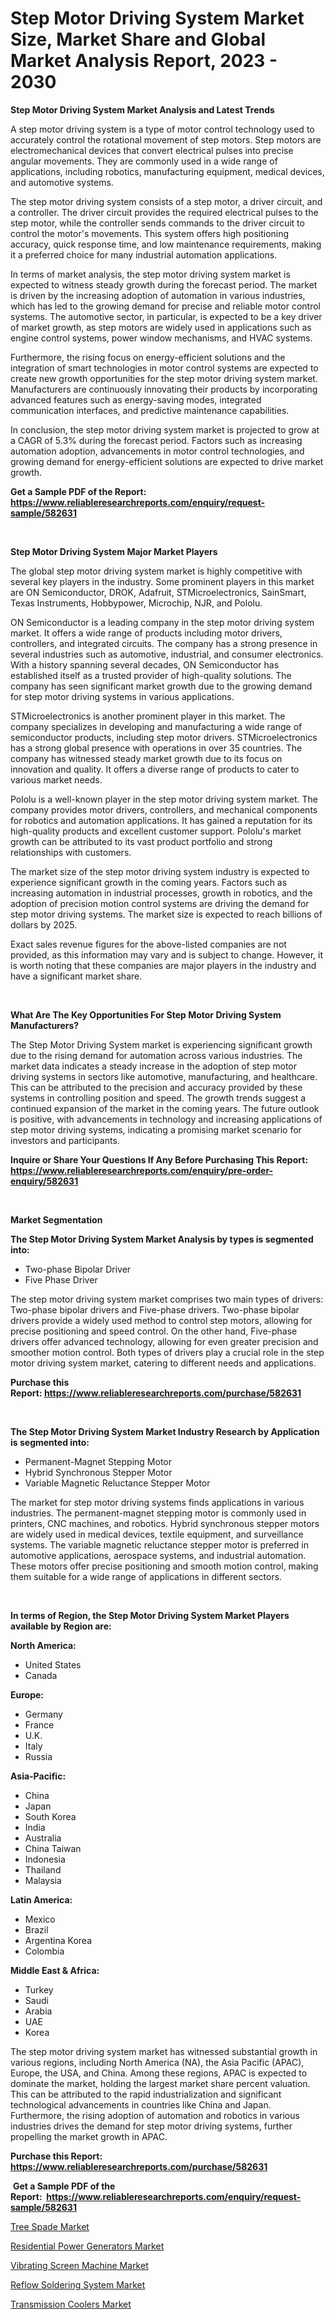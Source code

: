 <p><h1>Step Motor Driving System Market Size, Market Share and Global Market Analysis Report, 2023 - 2030</h1></p><p><strong>Step Motor Driving System Market Analysis and Latest Trends</strong></p>
<p><p>A step motor driving system is a type of motor control technology used to accurately control the rotational movement of step motors. Step motors are electromechanical devices that convert electrical pulses into precise angular movements. They are commonly used in a wide range of applications, including robotics, manufacturing equipment, medical devices, and automotive systems.</p><p>The step motor driving system consists of a step motor, a driver circuit, and a controller. The driver circuit provides the required electrical pulses to the step motor, while the controller sends commands to the driver circuit to control the motor's movements. This system offers high positioning accuracy, quick response time, and low maintenance requirements, making it a preferred choice for many industrial automation applications.</p><p>In terms of market analysis, the step motor driving system market is expected to witness steady growth during the forecast period. The market is driven by the increasing adoption of automation in various industries, which has led to the growing demand for precise and reliable motor control systems. The automotive sector, in particular, is expected to be a key driver of market growth, as step motors are widely used in applications such as engine control systems, power window mechanisms, and HVAC systems.</p><p>Furthermore, the rising focus on energy-efficient solutions and the integration of smart technologies in motor control systems are expected to create new growth opportunities for the step motor driving system market. Manufacturers are continuously innovating their products by incorporating advanced features such as energy-saving modes, integrated communication interfaces, and predictive maintenance capabilities.</p><p>In conclusion, the step motor driving system market is projected to grow at a CAGR of 5.3% during the forecast period. Factors such as increasing automation adoption, advancements in motor control technologies, and growing demand for energy-efficient solutions are expected to drive market growth.</p></p>
<p><strong>Get a Sample PDF of the Report:&nbsp; <a href="https://www.reliableresearchreports.com/enquiry/request-sample/582631">https://www.reliableresearchreports.com/enquiry/request-sample/582631</a></strong></p>
<p>&nbsp;</p>
<p><strong>Step Motor Driving System Major Market Players</strong></p>
<p><p>The global step motor driving system market is highly competitive with several key players in the industry. Some prominent players in this market are ON Semiconductor, DROK, Adafruit, STMicroelectronics, SainSmart, Texas Instruments, Hobbypower, Microchip, NJR, and Pololu.</p><p>ON Semiconductor is a leading company in the step motor driving system market. It offers a wide range of products including motor drivers, controllers, and integrated circuits. The company has a strong presence in several industries such as automotive, industrial, and consumer electronics. With a history spanning several decades, ON Semiconductor has established itself as a trusted provider of high-quality solutions. The company has seen significant market growth due to the growing demand for step motor driving systems in various applications.</p><p>STMicroelectronics is another prominent player in this market. The company specializes in developing and manufacturing a wide range of semiconductor products, including step motor drivers. STMicroelectronics has a strong global presence with operations in over 35 countries. The company has witnessed steady market growth due to its focus on innovation and quality. It offers a diverse range of products to cater to various market needs.</p><p>Pololu is a well-known player in the step motor driving system market. The company provides motor drivers, controllers, and mechanical components for robotics and automation applications. It has gained a reputation for its high-quality products and excellent customer support. Pololu's market growth can be attributed to its vast product portfolio and strong relationships with customers.</p><p>The market size of the step motor driving system industry is expected to experience significant growth in the coming years. Factors such as increasing automation in industrial processes, growth in robotics, and the adoption of precision motion control systems are driving the demand for step motor driving systems. The market size is expected to reach billions of dollars by 2025.</p><p>Exact sales revenue figures for the above-listed companies are not provided, as this information may vary and is subject to change. However, it is worth noting that these companies are major players in the industry and have a significant market share.</p></p>
<p>&nbsp;</p>
<p><strong>What Are The Key Opportunities For Step Motor Driving System Manufacturers?</strong></p>
<p><p>The Step Motor Driving System market is experiencing significant growth due to the rising demand for automation across various industries. The market data indicates a steady increase in the adoption of step motor driving systems in sectors like automotive, manufacturing, and healthcare. This can be attributed to the precision and accuracy provided by these systems in controlling position and speed. The growth trends suggest a continued expansion of the market in the coming years. The future outlook is positive, with advancements in technology and increasing applications of step motor driving systems, indicating a promising market scenario for investors and participants.</p></p>
<p><strong>Inquire or Share Your Questions If Any Before Purchasing This Report: <a href="https://www.reliableresearchreports.com/enquiry/pre-order-enquiry/582631">https://www.reliableresearchreports.com/enquiry/pre-order-enquiry/582631</a></strong></p>
<p>&nbsp;</p>
<p><strong>Market Segmentation</strong></p>
<p><strong>The Step Motor Driving System Market Analysis by types is segmented into:</strong></p>
<p><ul><li>Two-phase Bipolar Driver</li><li>Five Phase Driver</li></ul></p>
<p><p>The step motor driving system market comprises two main types of drivers: Two-phase bipolar drivers and Five-phase drivers. Two-phase bipolar drivers provide a widely used method to control step motors, allowing for precise positioning and speed control. On the other hand, Five-phase drivers offer advanced technology, allowing for even greater precision and smoother motion control. Both types of drivers play a crucial role in the step motor driving system market, catering to different needs and applications.</p></p>
<p><strong>Purchase this Report:&nbsp;<a href="https://www.reliableresearchreports.com/purchase/582631">https://www.reliableresearchreports.com/purchase/582631</a></strong></p>
<p>&nbsp;</p>
<p><strong>The Step Motor Driving System Market Industry Research by Application is segmented into:</strong></p>
<p><ul><li>Permanent-Magnet Stepping Motor</li><li>Hybrid Synchronous Stepper Motor</li><li>Variable Magnetic Reluctance Stepper Motor</li></ul></p>
<p><p>The market for step motor driving systems finds applications in various industries. The permanent-magnet stepping motor is commonly used in printers, CNC machines, and robotics. Hybrid synchronous stepper motors are widely used in medical devices, textile equipment, and surveillance systems. The variable magnetic reluctance stepper motor is preferred in automotive applications, aerospace systems, and industrial automation. These motors offer precise positioning and smooth motion control, making them suitable for a wide range of applications in different sectors.</p></p>
<p>&nbsp;</p>
<p><strong>In terms of Region, the Step Motor Driving System Market Players available by Region are:</strong></p>
<p>
    <p> <strong> North America: </strong>
        <ul>
            <li>United States</li>
            <li>Canada</li>
        </ul>
        </p> 
    <p> <strong> Europe: </strong>
        <ul>
            <li>Germany</li>
            <li>France</li>
            <li>U.K.</li>
            <li>Italy</li>
            <li>Russia</li>
        </ul>
        </p> 
    <p> <strong> Asia-Pacific: </strong>
        <ul>
            <li>China</li>
            <li>Japan</li>
            <li>South Korea</li>
            <li>India</li>
            <li>Australia</li>
            <li>China Taiwan</li>
            <li>Indonesia</li>
            <li>Thailand</li>
            <li>Malaysia</li>
        </ul>
        </p> 
    <p> <strong> Latin America: </strong>
        <ul>
            <li>Mexico</li>
            <li>Brazil</li>
            <li>Argentina Korea</li>
            <li>Colombia</li>
        </ul>
        </p> 
    <p> <strong> Middle East & Africa: </strong>
        <ul>
            <li>Turkey</li>
            <li>Saudi</li>
            <li>Arabia</li>
            <li>UAE</li>
            <li>Korea</li>
        </ul>
    </p>
    </p>
<p><p>The step motor driving system market has witnessed substantial growth in various regions, including North America (NA), the Asia Pacific (APAC), Europe, the USA, and China. Among these regions, APAC is expected to dominate the market, holding the largest market share percent valuation. This can be attributed to the rapid industrialization and significant technological advancements in countries like China and Japan. Furthermore, the rising adoption of automation and robotics in various industries drives the demand for step motor driving systems, further propelling the market growth in APAC.</p></p>
<p><strong>Purchase this Report: <a href="https://www.reliableresearchreports.com/purchase/582631">https://www.reliableresearchreports.com/purchase/582631</a></strong></p>
<p>&nbsp;<strong>Get a Sample PDF of the Report:&nbsp;&nbsp;<a href="https://www.reliableresearchreports.com/enquiry/request-sample/582631">https://www.reliableresearchreports.com/enquiry/request-sample/582631</a></strong></p>
<p><strong></strong></p>
<p><p><a href="https://medium.com/@jettiejohns/tree-spade-market-size-growth-forecast-2023-2030-e3bbc703b34b">Tree Spade Market</a></p><p><a href="https://www.linkedin.com/pulse/residential-power-generators-market-insights-players-forecast-2ptwe/">Residential Power Generators Market</a></p><p><a href="https://www.linkedin.com/pulse/vibrating-screen-machine-market-size-share-global-analysis-dr4ye/">Vibrating Screen Machine Market</a></p><p><a href="https://medium.com/@efrenmuller/reflow-soldering-system-market-size-growth-forecast-2023-2030-c9accd145755">Reflow Soldering System Market</a></p><p><a href="https://github.com/YashRP12/Market-Research-Report-List-1/blob/main/transmission-coolers-market.md">Transmission Coolers Market</a></p></p>